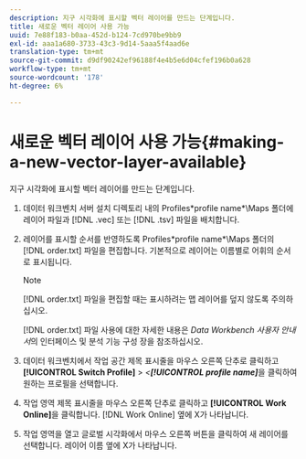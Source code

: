 ```yaml
---
description: 지구 시각화에 표시할 벡터 레이어를 만드는 단계입니다.
title: 새로운 벡터 레이어 사용 가능
uuid: 7e88f183-b0aa-452d-b124-7cd970be9bb9
exl-id: aaa1a680-3733-43c3-9d14-5aaa5f4aad6e
translation-type: tm+mt
source-git-commit: d9df90242ef96188f4e4b5e6d04cfef196b0a628
workflow-type: tm+mt
source-wordcount: '178'
ht-degree: 6%

---
```


# 새로운 벡터 레이어 사용 가능{#making-a-new-vector-layer-available}

지구 시각화에 표시할 벡터 레이어를 만드는 단계입니다.

1. 데이터 워크벤치 서버 설치 디렉토리 내의 Profiles\*profile name*\Maps 폴더에 레이어 파일과 [!DNL .vec] 또는 [!DNL .tsv] 파일을 배치합니다.
1. 레이어를 표시할 순서를 반영하도록 Profiles\*profile name*\Maps 폴더의 [!DNL order.txt] 파일을 편집합니다. 기본적으로 레이어는 이름별로 어휘의 순서로 표시됩니다.

   >[!NOTE]
   >
   >[!DNL order.txt] 파일을 편집할 때는 표시하려는 맵 레이어를 덮지 않도록 주의하십시오.

   [!DNL order.txt] 파일 사용에 대한 자세한 내용은 *Data Workbench 사용자 안내서*&#x200B;의 인터페이스 및 분석 기능 구성 장을 참조하십시오.

1. 데이터 워크벤치에서 작업 공간 제목 표시줄을 마우스 오른쪽 단추로 클릭하고 **[!UICONTROL Switch Profile]** > *&lt;**[!UICONTROL profile name]***&#x200B;을 클릭하여 원하는 프로필을 선택합니다.
1. 작업 영역 제목 표시줄을 마우스 오른쪽 단추로 클릭하고 **[!UICONTROL Work Online]**&#x200B;을 클릭합니다. [!DNL Work Online] 옆에 X가 나타납니다.
1. 작업 영역을 열고 글로벌 시각화에서 마우스 오른쪽 버튼을 클릭하여 새 레이어를 선택합니다. 레이어 이름 옆에 X가 나타납니다.
